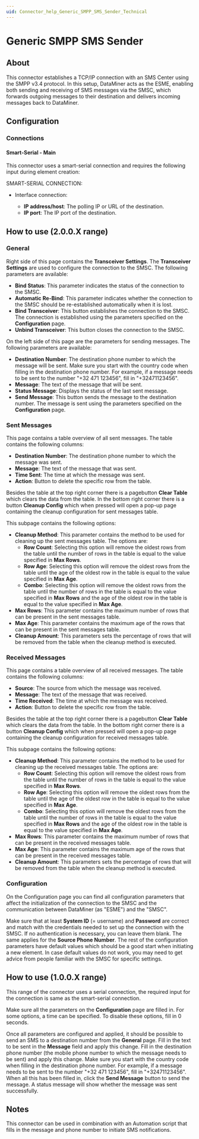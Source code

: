```yaml
---
uid: Connector_help_Generic_SMPP_SMS_Sender_Technical
---
```


# Generic SMPP SMS Sender

## About

This connector establishes a TCP/IP connection with an SMS Center using the SMPP v3.4 protocol. In this setup, DataMiner acts as the ESME, enabling both sending and receiving of SMS messages via the SMSC, which forwards outgoing messages to their destination and delivers incoming messages back to DataMiner.

## Configuration

### Connections

#### Smart-Serial - Main

This connector uses a smart-serial connection and requires the following input during element creation:

SMART-SERIAL CONNECTION:

- Interface connection:

  - **IP address/host**: The polling IP or URL of the destination.
  - **IP port**: The IP port of the destination.

## How to use (2.0.0.X range)

### General

Right side of this page contains the **Transceiver Settings**. The **Transceiver Settings** are used to configure the connection to the SMSC. The following parameters are available:
- **Bind Status**: This parameter indicates the status of the connection to the SMSC.
- **Automatic Re-Bind**: This parameter indicates whether the connection to the SMSC should be re-established automatically when it is lost.
- **Bind Transceiver**: This button establishes the connection to the SMSC. The connection is established using the parameters specified on the **Configuration** page.
- **Unbind Transceiver**: This button closes the connection to the SMSC.

On the left side of this page are the parameters for sending messages. The following parameters are available:
- **Destination Number**: The destination phone number to which the message will be sent. Make sure you start with the country code when filling in the destination phone number. For example, if a message needs to be sent to the number "+32 471 123456", fill in "+32471123456".
- **Message**: The text of the message that will be sent.
- **Status Message**: Displays the status of the last sent message.
- **Send Message**: This button sends the message to the destination number. The message is sent using the parameters specified on the **Configuration** page.

### Sent Messages

This page contains a table overview of all sent messages. The table contains the following columns:

- **Destination Number**: The destination phone number to which the message was sent.
- **Message**: The text of the message that was sent.
- **Time Sent**: The time at which the message was sent.
- **Action**: Button to delete the specific row from the table.

Besides the table at the top right corner there is a pagebutton **Clear Table** which clears the data from the table.
In the bottom right corner there is a button **Cleanup Config** which when pressed will open a pop-up page containing the cleanup configuration for sent messages table.

This subpage contains the following options:

- **Cleanup Method**: This parameter contains the method to be used for cleaning up the sent messages table. The options are:
  - **Row Count**: Selecting this option will remove the oldest rows from the table until the number of rows in the table is equal to the value specified in **Max Rows**.
  - **Row Age**: Selecting this option will remove the oldest rows from the table until the age of the oldest row in the table is equal to the value specified in **Max Age**.
  - **Combo**: Selecting this option will remove the oldest rows from the table until the number of rows in the table is equal to the value specified in **Max Rows** and the age of the oldest row in the table is equal to the value specified in **Max Age**.
- **Max Rows**: This parameter contains the maximum number of rows that can be present in the sent messages table.
- **Max Age**: This parameter contains the maximum age of the rows that can be present in the sent messages table.
- **Cleanup Amount**: This parameters sets the percentage of rows that will be removed from the table when the cleanup method is executed.

### Received Messages

This page contains a table overview of all received messages. The table contains the following columns:

- **Source**: The source from which the message was received.
- **Message**: The text of the message that was received.
- **Time Received**: The time at which the message was received.
- **Action**: Button to delete the specific row from the table.

Besides the table at the top right corner there is a pagebutton **Clear Table** which clears the data from the table.
In the bottom right corner there is a button **Cleanup Config** which when pressed will open a pop-up page containing the cleanup configuration for received messages table.

This subpage contains the following options:

- **Cleanup Method**: This parameter contains the method to be used for cleaning up the received messages table. The options are:
  - **Row Count**: Selecting this option will remove the oldest rows from the table until the number of rows in the table is equal to the value specified in **Max Rows**.
  - **Row Age**: Selecting this option will remove the oldest rows from the table until the age of the oldest row in the table is equal to the value specified in **Max Age**.
  - **Combo**: Selecting this option will remove the oldest rows from the table until the number of rows in the table is equal to the value specified in **Max Rows** and the age of the oldest row in the table is equal to the value specified in **Max Age**.
- **Max Rows**: This parameter contains the maximum number of rows that can be present in the received messages table.
- **Max Age**: This parameter contains the maximum age of the rows that can be present in the received messages table.
- **Cleanup Amount**: This parameters sets the percentage of rows that will be removed from the table when the cleanup method is executed.

### Configuration

On the Configuration page you can find all configuration parameters that affect the initialization of the connection to the SMSC and the communication between DataMiner (as "ESME") and the "SMSC".

Make sure that at least **System ID** (= username) and **Password** are correct and match with the credentials needed to set up the connection with the SMSC. If no authentication is necessary, you can leave them blank. The same applies for the **Source Phone Number**.
The rest of the configuration parameters have default values which should be a good start when initiating a new element. In case default values do not work, you may need to get advice from people familiar with the SMSC for specific settings.

## How to use (1.0.0.X range)

This range of the connector uses a serial connection, the required input for the connection is same as the smart-serial connection.

Make sure all the parameters on the **Configuration** page are filled in. For some options, a time can be specified. To disable these options, fill in 0 seconds.

Once all parameters are configured and applied, it should be possible to send an SMS to a destination number from the **General** page. Fill in the text to be sent in the **Message** field and apply this change. Fill in the destination phone number (the mobile phone number to which the message needs to be sent) and apply this change. Make sure you start with the country code when filling in the destination phone number. For example, if a message needs to be sent to the number "+32 471 123456", fill in "+32471123456". When all this has been filled in, click the **Send Message** button to send the message. A status message will show whether the message was sent successfully.

## Notes

This connector can be used in combination with an Automation script that fills in the message and phone number to initiate SMS notifications.
